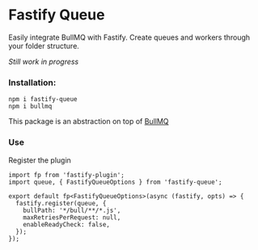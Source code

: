 # Fastify Queue

Easily integrate BullMQ with Fastify. Create queues and workers through your folder structure.

_Still work in progress_

### Installation:

```
npm i fastify-queue
npm i bullmq
```

This package is an abstraction on top of [BullMQ](https://github.com/taskforcesh/bullmq)

### Use

Register the plugin

```
import fp from 'fastify-plugin';
import queue, { FastifyQueueOptions } from 'fastify-queue';

export default fp<FastifyQueueOptions>(async (fastify, opts) => {
  fastify.register(queue, {
    bullPath: '*/bull/**/*.js',
    maxRetriesPerRequest: null,
    enableReadyCheck: false,
  });
});
```
